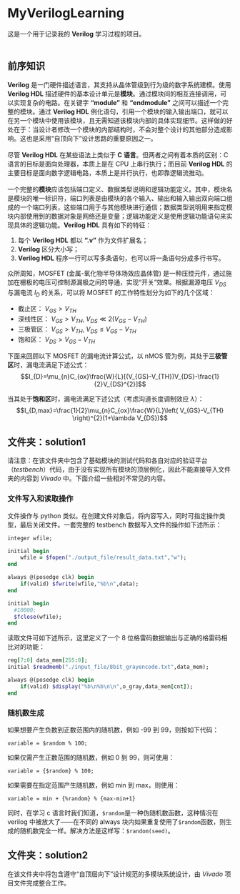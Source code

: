 # MyVerilogLearning
这是一个用于记录我的 **Verilog** 学习过程的项目。<br><br>
## 前序知识
**Verilog** 是一门硬件描述语言，其支持从晶体管级到行为级的数字系统建模。使用 **Verilog HDL** 描述硬件的基本设计单元是**模块**。通过模块间的相互连接调用，可以实现复杂的电路。在关键字 **“module”** 和 **“endmodule”** 之间可以描述一个完整的模块。通过 **Verilog HDL** 例化语句，引用一个模块的输入输出端口，就可以在另一个模块中使用该模块，且无需知道该模块内部的具体实现细节。这样做的好处在于：当设计者修改一个模块的内部结构时，不会对整个设计的其他部分造成影响。这也是采用“自顶向下”设计思路的重要原因之一。<br><br>
尽管 **Verilog HDL** 在某些语法上类似于 **C 语言**。但两者之间有着本质的区别：C 语言的目标是面向处理器，本质上是在 CPU 上串行执行；而目前 **Verilog HDL** 的主要目标是面向数字逻辑电路，本质上是并行执行，也即靠逻辑流推动。<br><br>
一个完整的**模块**应该包括端口定义、数据类型说明和逻辑功能定义。其中，模块名是模块的唯一标识符，端口列表是由模块的各个输入、输出和输入输出双向端口组成的一个端口列表，这些端口用于与其他模块进行通信；数据类型说明用来指定模块内部使用到的数据对象是网络还是变量；逻辑功能定义是使用逻辑功能语句来实现具体的逻辑功能。**Verilog HDL** 具有如下的特征：
  1.  每个 **Verilog HDL** 都以 **“.v”** 作为文件扩展名；
  2.  **Verilog** 区分大小写；
  3.  **Verilog HDL** 程序一行可以写多条语句，也可以将一条语句分成多行书写。

众所周知，MOSFET (金属-氧化物半导体场效应晶体管) 是一种压控元件，通过施加在栅极的电压可控制源漏极之间的导通，实现“开关”效果。根据漏源电压 $V_{DS}$ 与漏电流 $I_D$ 的关系，可以将 MOSFET 的工作特性划分为如下的几个区域：
  * 截止区： ${V_{GS}} > {V_{TH}}$
  * 深线性区： $V_{GS} > V_{TH}$, $V_{DS} \ll 2(V_{GS}-V_{TH})$
  * 三极管区： $V_{GS} > V_{TH}$, $V_{DS} \le V_{GS}-V_{TH}$
  * 饱和区： $V_{DS} > V_{GS}-V_{TH}$

下面来回顾以下 MOSFET 的漏电流计算公式，以 nMOS 管为例，其处于**三极管区**时，漏电流满足下述公式：<br>
  $$I_{D}=\mu_{n}C_{ox}\frac{W}{L}[(V_{GS}-V_{TH})V_{DS}-\frac{1}{2}V_{DS}^{2}]$$

当其处于**饱和区**时，漏电流满足下述公式（考虑沟道长度调制效应 $\lambda$）：
  $$I_{D,max}=\frac{1}{2}\mu_{n}C_{ox}\frac{W}{L}\left( V_{GS}-V_{TH} \right)^{2}(1+\lambda V_{DS})$$

## 文件夹：solution1
请注意：在该文件夹中包含了基础模块的测试代码和各自对应的验证平台（*testbench*）代码，由于没有实现所有模块的顶层例化，因此不能直接导入文件夹的内容到 *Vivado* 中。下面介绍一些相对不常见的内容。
### 文件写入和读取操作
文件操作与 python 类似。在创建文件对象后，将内容写入，同时可指定操作类型，最后关闭文件。一套完整的 testbench 数据写入文件的操作如下述所示：
```ruby
integer wfile;

initial begin
	wfile = $fopen("./output_file/result_data.txt","w");
end

always @(posedge clk) begin
	if(valid) $fwrite(wfile,"%b\n",data);
end

initial begin
  #10000;
  $fclose(wfile);
end
```
读取文件可如下述所示，这里定义了一个 8 位格雷码数据输出与正确的格雷码相比对的功能：
```ruby
reg[7:0] data_mem[255:0];
initial $readmemb("./input_file/8bit_grayencode.txt",data_mem);

always @(posedge clk) begin
	if(valid) $display("%b\n%b\n\n",o_gray,data_mem[cnt]);
end
```

### 随机数生成
如果想要产生负数到正数范围内的随机数，例如 -99 到 99，则按如下代码：
```
variable = $random % 100;
```
如果仅需产生正数范围的随机数，例如 0 到 99，则可使用：
```
variable = {$random} % 100;
```
如果需要在指定范围产生随机数，例如 min 到 max，则使用：
```
variable = min + {%random} % {max-min+1}
```
同时，在学习 c 语言时我们知道，`$random`是一种伪随机数函数，这种情况在 verilog 中被放大了——在不同的 always 块内如果重复使用了`$random`函数，则生成的随机数完全一样。解决方法是这样写：`$random(seed)`。

## 文件夹：solution2
在该文件夹中将包含遵守“自顶层向下”设计规范的多模块系统设计，由 *Vivado* 项目文件完成整合工作。
